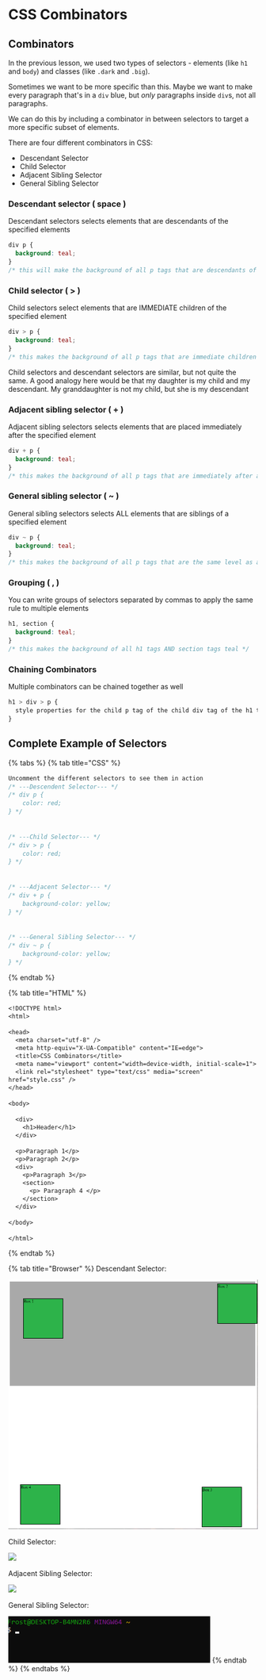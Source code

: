 # CSS Combinators

## Combinators

In the previous lesson, we used two types of selectors - elements \(like `h1` and `body`\) and classes \(like `.dark` and `.big`\).

Sometimes we want to be more specific than this. Maybe we want to make every paragraph that's in a `div` blue, but _only_ paragraphs inside `div`s, not all paragraphs.

We can do this by including a combinator in between selectors to target a more specific subset of elements.

There are four different combinators in CSS:

* Descendant Selector
* Child Selector
* Adjacent Sibling Selector
* General Sibling Selector

### **Descendant selector \( space \)**

Descendant selectors selects elements that are descendants of the specified elements

```css
div p {
  background: teal;
}
/* this will make the background of all p tags that are descendants of div tags teal */
```

### **Child selector \( &gt; \)**

Child selectors select elements that are IMMEDIATE children of the specified element

```css
div > p {
  background: teal;
}
/* this makes the background of all p tags that are immediate children of a div tag teal */
```

Child selectors and descendant selectors are similar, but not quite the same. A good analogy here would be that my daughter is my child and my descendant. My granddaughter is not my child, but she is my descendant

### **Adjacent sibling selector \( + \)**

Adjacent sibling selectors selects elements that are placed immediately after the specified element

```css
div + p {
  background: teal;
}
/* this makes the background of all p tags that are immediately after a div tag teal */
```

### **General sibling selector \( ~ \)**

General sibling selectors selects ALL elements that are siblings of a specified element

```css
div ~ p {
  background: teal;
}
/* this makes the background of all p tags that are the same level as a div tag teal */
```

### **Grouping \( , \)**

You can write groups of selectors separated by commas to apply the same rule to multiple elements

```css
h1, section {
  background: teal;
}
/* this makes the background of all h1 tags AND section tags teal */
```

### Chaining Combinators

Multiple combinators can be chained together as well

```css
h1 > div > p {
  style properties for the child p tag of the child div tag of the h1 tag
}
```

## Complete Example of Selectors

{% tabs %}
{% tab title="CSS" %}
```css
Uncomment the different selectors to see them in action
/* ---Descendent Selector--- */
/* div p {
    color: red;
} */


/* ---Child Selector--- */
/* div > p {
    color: red;
} */


/* ---Adjacent Selector--- */
/* div + p {
    background-color: yellow;
} */


/* ---General Sibling Selector--- */
/* div ~ p {
    background-color: yellow;
} */
```
{% endtab %}

{% tab title="HTML" %}
```markup
<!DOCTYPE html>
<html>

<head>
  <meta charset="utf-8" />
  <meta http-equiv="X-UA-Compatible" content="IE=edge">
  <title>CSS Combinators</title>
  <meta name="viewport" content="width=device-width, initial-scale=1">
  <link rel="stylesheet" type="text/css" media="screen" href="style.css" />
</head>

<body>

  <div>
    <h1>Header</h1>
  </div>

  <p>Paragraph 1</p>
  <p>Paragraph 2</p>
  <div>
    <p>Paragraph 3</p>
    <section>
      <p> Paragraph 4 </p>
    </section>
  </div>

</body>

</html>
```
{% endtab %}

{% tab title="Browser" %}
Descendant Selector:

![](../../../.gitbook/assets/image%20%2824%29.png)

Child Selector:

![](../../../.gitbook/assets/image%20%2872%29.png)

Adjacent Sibling Selector:

![](../../../.gitbook/assets/image%20%2849%29.png)

General Sibling Selector:

![](../../../.gitbook/assets/image%20%2816%29.png)
{% endtab %}
{% endtabs %}

